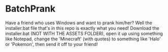 # BatchPrank
Have a friend who uses Windows and want to prank him/her? Well the installer.bat file that's in this repo is exactly what you need!
Download the installer.bat (NOT WITH THE ASSETS FOLDER), open it up using something like Notepad, change the 'Minecraft' (with quotes) to something like 'Halo' or 'Pokemon', then send it off to your friend!
